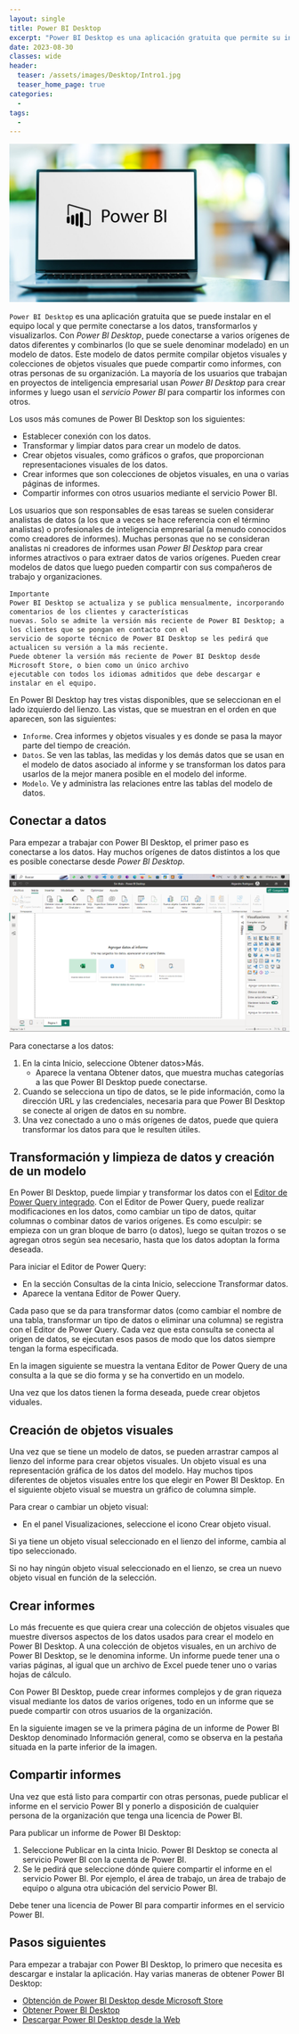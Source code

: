 ```yaml
---
layout: single
title: Power BI Desktop
excerpt: "Power BI Desktop es una aplicación gratuita que permite su instalación en el equipo local y que a su vez permite la conexión a los datos, su transformación y visualización. Este suele ser usado en el ámbito de la inteligencia empresarial, sobre todo en la creación de informes, donde posteriormente usan el servicio de Power BI para compartir estos informes."
date: 2023-08-30
classes: wide
header:
  teaser: /assets/images/Desktop/Intro1.jpg
  teaser_home_page: true
categories:
  - 
tags:
  - 
---
```


![](/assets/images/Desktop/Intro2.jpg)

`Power BI Desktop` es una aplicación gratuita que se puede instalar en el equipo local y que permite conectarse a los datos, transformarlos y visualizarlos. Con *Power BI Desktop*, puede conectarse a varios orígenes de datos diferentes y combinarlos (lo que se suele denominar modelado) en un modelo de datos. Este modelo de datos permite compilar objetos visuales y colecciones de objetos visuales que puede compartir como informes, con otras personas de su organización. La mayoría de los usuarios que trabajan en proyectos de inteligencia empresarial usan *Power BI Desktop* para crear informes y luego usan el *servicio Power BI* para compartir los informes con otros.

Los usos más comunes de Power BI Desktop son los siguientes:

* Establecer conexión con los datos.
* Transformar y limpiar datos para crear un modelo de datos.
* Crear objetos visuales, como gráficos o grafos, que proporcionan representaciones visuales de los datos.
* Crear informes que son colecciones de objetos visuales, en una o varias páginas de informes.
* Compartir informes con otros usuarios mediante el servicio Power BI.

Los usuarios que son responsables de esas tareas se suelen considerar analistas de datos (a los que a veces se hace referencia con el término analistas) o profesionales de inteligencia empresarial (a menudo conocidos como creadores de informes). Muchas personas que no se consideran analistas ni creadores de informes usan *Power BI Desktop* para crear informes atractivos o para extraer datos de varios orígenes. Pueden crear modelos de datos que luego pueden compartir con sus compañeros de trabajo y organizaciones.

```text
Importante
Power BI Desktop se actualiza y se publica mensualmente, incorporando comentarios de los clientes y características
nuevas. Solo se admite la versión más reciente de Power BI Desktop; a los clientes que se pongan en contacto con el
servicio de soporte técnico de Power BI Desktop se les pedirá que actualicen su versión a la más reciente.
Puede obtener la versión más reciente de Power BI Desktop desde Microsoft Store, o bien como un único archivo
ejecutable con todos los idiomas admitidos que debe descargar e instalar en el equipo.
```

En Power BI Desktop hay tres vistas disponibles, que se seleccionan en el lado izquierdo del lienzo. Las vistas, que se muestran en el orden en que aparecen, son las siguientes:

* `Informe`. Crea informes y objetos visuales y es donde se pasa la mayor parte del tiempo de creación.
* `Datos`. Se ven las tablas, las medidas y los demás datos que se usan en el modelo de datos asociado al informe y se transforman los datos para usarlos de la mejor manera posible en el modelo del informe.
* `Modelo`. Ve y administra las relaciones entre las tablas del modelo de datos.

## Conectar a datos

Para empezar a trabajar con Power BI Desktop, el primer paso es conectarse a los datos. Hay muchos orígenes de datos distintos a los que es posible conectarse desde *Power BI Desktop*.

<center>
    <img src='./../assets/images/Desktop/Datos.png'>
</center>

Para conectarse a los datos:

1. En la cinta Inicio, seleccione Obtener datos>Más.
    * Aparece la ventana Obtener datos, que muestra muchas categorías a las que Power BI Desktop puede conectarse.
2. Cuando se selecciona un tipo de datos, se le pide información, como la dirección URL y las credenciales, necesaria para que Power BI Desktop se conecte al origen de datos en su nombre.
3. Una vez conectado a uno o más orígenes de datos, puede que quiera transformar los datos para que le resulten útiles.

## Transformación y limpieza de datos y creación de un modelo

En Power BI Desktop, puede limpiar y transformar los datos con el [Editor de Power Query integrado](https://learn.microsoft.com/es-es/power-bi/transform-model/desktop-query-overview). Con el Editor de Power Query, puede realizar modificaciones en los datos, como cambiar un tipo de datos, quitar columnas o combinar datos de varios orígenes. Es como esculpir: se empieza con un gran bloque de barro (o datos), luego se quitan trozos o se agregan otros según sea necesario, hasta que los datos adoptan la forma deseada.

Para iniciar el Editor de Power Query:

* En la sección Consultas de la cinta Inicio, seleccione Transformar datos.
* Aparece la ventana Editor de Power Query.

Cada paso que se da para transformar datos (como cambiar el nombre de una tabla, transformar un tipo de datos o eliminar una columna) se registra con el Editor de Power Query. Cada vez que esta consulta se conecta al origen de datos, se ejecutan esos pasos de modo que los datos siempre tengan la forma especificada.

En la imagen siguiente se muestra la ventana Editor de Power Query de una consulta a la que se dio forma y se ha convertido en un modelo.

Una vez que los datos tienen la forma deseada, puede crear objetos viduales.

## Creación de objetos visuales

Una vez que se tiene un modelo de datos, se pueden arrastrar campos al lienzo del informe para crear objetos visuales. Un objeto visual es una representación gráfica de los datos del modelo. Hay muchos tipos diferentes de objetos visuales entre los que elegir en Power BI Desktop. En el siguiente objeto visual se muestra un gráfico de columna simple.

Para crear o cambiar un objeto visual:

* En el panel Visualizaciones, seleccione el icono Crear objeto visual.

Si ya tiene un objeto visual seleccionado en el lienzo del informe, cambia al tipo seleccionado.

Si no hay ningún objeto visual seleccionado en el lienzo, se crea un nuevo objeto visual en función de la selección.

## Crear informes

Lo más frecuente es que quiera crear una colección de objetos visuales que muestre diversos aspectos de los datos usados para crear el modelo en Power BI Desktop. A una colección de objetos visuales, en un archivo de Power BI Desktop, se le denomina informe. Un informe puede tener una o varias páginas, al igual que un archivo de Excel puede tener uno o varias hojas de cálculo.

Con Power BI Desktop, puede crear informes complejos y de gran riqueza visual mediante los datos de varios orígenes, todo en un informe que se puede compartir con otros usuarios de la organización.

En la siguiente imagen se ve la primera página de un informe de Power BI Desktop denominado Información general, como se observa en la pestaña situada en la parte inferior de la imagen.

## Compartir informes

Una vez que está listo para compartir con otras personas, puede publicar el informe en el servicio Power BI y ponerlo a disposición de cualquier persona de la organización que tenga una licencia de Power BI.

Para publicar un informe de Power BI Desktop:

1. Seleccione Publicar en la cinta Inicio. Power BI Desktop se conecta al servicio Power BI con la cuenta de Power BI.
2. Se le pedirá que seleccione dónde quiere compartir el informe en el servicio Power BI. Por ejemplo, el área de trabajo, un área de trabajo de equipo o alguna otra ubicación del servicio Power BI.

Debe tener una licencia de Power BI para compartir informes en el servicio Power BI.

## Pasos siguientes

Para empezar a trabajar con Power BI Desktop, lo primero que necesita es descargar e instalar la aplicación. Hay varias maneras de obtener Power BI Desktop:

* [Obtención de Power BI Desktop desde Microsoft Store](https://aka.ms/pbidesktopstore)
* [Obtener Power BI Desktop](https://learn.microsoft.com/es-es/power-bi/fundamentals/desktop-get-the-desktop)
* [Descargar Power BI Desktop desde la Web](https://www.microsoft.com/download/details.aspx?id=58494)
